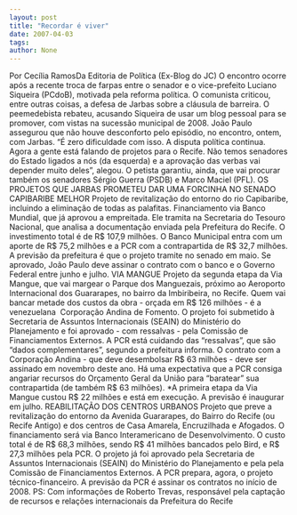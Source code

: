 ```yaml
---
layout: post
title: "Recordar é viver"
date: 2007-04-03
tags: 
author: None
---
```

Por Cecília RamosDa Editoria de Política (Ex-Blog do JC)
O encontro ocorre após a recente troca de farpas entre o senador e o vice-prefeito Luciano Siqueira (PCdoB), motivada pela reforma política. O comunista criticou, entre outras coisas, a defesa de Jarbas sobre a cláusula de barreira. O peemedebista rebateu, acusando Siqueira de usar um blog pessoal para se promover, com vistas na sucessão municipal de 2008. 
João Paulo assegurou que não houve desconforto pelo episódio, no encontro, ontem, com Jarbas. “É zero dificuldade com isso. A disputa política continua. Agora a gente está falando de projetos para o Recife. Não temos senadores do Estado ligados a nós (da esquerda) e a aprovação das verbas vai depender muito deles”, alegou. O petista garantiu, ainda, que vai procurar também os senadores Sérgio Guerra (PSDB) e Marco Maciel (PFL).
OS PROJETOS QUE JARBAS PROMETEU DAR UMA FORCINHA NO SENADO
CAPIBARIBE MELHOR 
Projeto de revitalização do entorno do rio Capibaribe, incluindo a eliminação de todas as palafitas. Financiamento via Banco Mundial, que já aprovou a empreitada. Ele tramita na Secretaria do Tesouro Nacional, que analisa a documentação enviada pela Prefeitura do Recife. O investimento total é de R$ 107,9 milhões. O Banco Municipal entra com um aporte de R$ 75,2 milhões e a PCR com a contrapartida de R$ 32,7 milhões. A previsão da prefeitura é que o projeto tramite no senado em maio. Se aprovado, João Paulo deve assinar o contrato com o banco e o Governo Federal entre junho e julho.
VIA MANGUE
Projeto da segunda etapa da Via Mangue, que vai margear o Parque dos Manguezais, próximo ao Aeroporto Internacional dos Guararapes, no bairro da Imbiribeira, no Recife. Quem vai bancar metade dos custos da obra - orçada em R$ 126 milhões - é a venezuelana&nbsp; Corporação Andina de Fomento. O projeto foi submetido à Secretaria de Assuntos Internacionais (SEAIN) do Ministério do Planejamento e foi aprovado - com ressalvas - pela Comissão de Financiamentos Externos. A PCR está cuidando das “ressalvas”, que são “dados complementares”, segundo a prefeitura informa. O contrato com a Corporação Andina - que deve desembolsar R$ 63 milhões - deve ser assinado em novembro deste ano. Há uma expectativa que a PCR consiga angariar recursos do Orçamento Geral da União para “baratear” sua contrapartida (de também R$ 63 milhões). *A primeira etapa da Via Mangue custou R$ 22 milhões e está em execução. A previsão é inaugurar em julho.
REABILITAÇÃO DOS CENTROS URBANOS
Projeto que preve a revitalização do entorno da Avenida Guararapes, do Bairro do Recife (ou Recife Antigo) e dos centros de Casa Amarela, Encruzilhada e Afogados. O financiamento será via Banco Interamericano de Desenvolvimento. O custo total é de R$ 68,3 milhões, sendo R$ 41 milhões bancados pelo Bird, e R$ 27,3 milhões pela PCR. O projeto já foi aprovado pela Secretaria de Assuntos Internacionais (SEAIN) do Ministério do Planejamento e pela pela Comissão de Financiamentos Externos. A PCR prepara, agora, o projeto técnico-financeiro. A previsão da PCR é assinar os contratos no início de 2008.
PS: Com informações de Roberto Trevas, responsável pela captação de recursos e relações internacionais da Prefeitura do Recife 